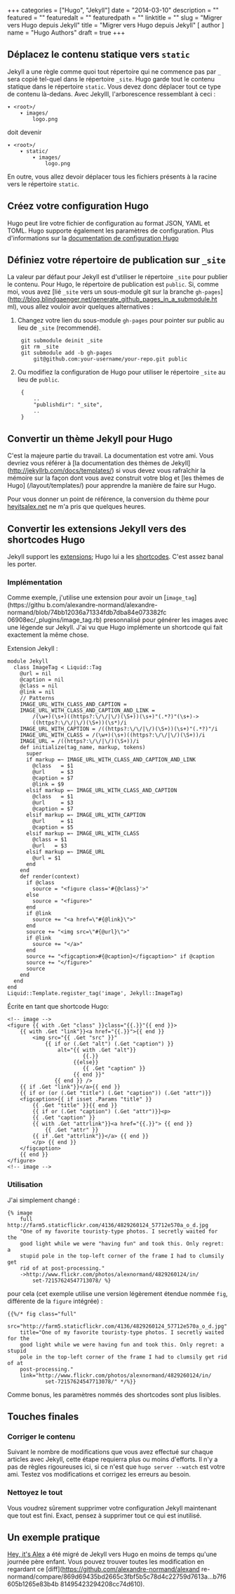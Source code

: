 +++
categories = ["Hugo", "Jekyll"]
date = "2014-03-10"
description = ""
featured = ""
featuredalt = ""
featuredpath = ""
linktitle = ""
slug = "Migrer vers Hugo depuis Jekyll"
title = "Migrer vers Hugo depuis Jekyll"
[ author ]
  name = "Hugo Authors"
draft = true
+++

## Déplacez le contenu statique vers `static`
Jekyll a une règle comme quoi tout répertoire qui ne commence pas par `_` sera
copié tel-quel dans le répertoire `_site`. Hugo garde tout le contenu statique
dans le répertoire `static`. Vous devez donc déplacer tout ce type de contenu
là-dedans. Avec Jekylll, l'arborescence ressemblant à ceci :

    ▾ <root>/
        ▾ images/
            logo.png
<!--more-->
doit devenir

    ▾ <root>/
        ▾ static/
            ▾ images/
                logo.png

En outre, vous allez devoir déplacer tous les fichiers présents à la racine vers
le répertoire `static`.

## Créez votre configuration Hugo
Hugo peut lire votre fichier de configuration au format JSON, YAML et TOML. Hugo
supporte également les paramètres de configuration. Plus d'informations sur la
[documentation de configuration Hugo](/overview/configuration/)

## Définiez votre répertoire de publication sur `_site`
La valeur par défaut pour Jekyll est d'utiliser le répertoire `_site` pour
publier le contenu. Pour Hugo, le répertoire de publication est `public`. Si,
comme moi, vous avez [lié `_site` vers un sous-module git sur la branche
`gh-pages`](http://blog.blindgaenger.net/generate_github_pages_in_a_submodule.ht
ml), vous allez vouloir avoir quelques alternatives :

1. Changez votre lien du sous-module `gh-pages` pour pointer sur public au lieu
de `_site` (recommendé).

        git submodule deinit _site
        git rm _site
        git submodule add -b gh-pages
            git@github.com:your-username/your-repo.git public

2. Ou modifiez la configuration de Hugo pour utiliser le répertoire `_site` au
lieu de `public`.

        {
            ..
            "publishdir": "_site",
            ..
        }

## Convertir un thème Jekyll pour Hugo
C'est la majeure partie du travail. La documentation est votre ami.
Vous devriez vous référer à [la documentation des thèmes de Jekyll]
(http://jekyllrb.com/docs/templates/) si vous devez vous rafraîchir la mémoire
sur la façon dont vous avez construit votre blog et [les thèmes de Hugo]
(/layout/templates/) pour apprendre la manière de faire sur Hugo.

Pour vous donner un point de référence, la conversion du thème pour
[heyitsalex.net](http://heyitsalex.net/) ne m'a pris que quelques heures.

## Convertir les extensions Jekyll vers des shortcodes Hugo
Jekyll support les [extensions](http://jekyllrb.com/docs/plugins/); Hugo lui a
les [shortcodes](/doc/shortcodes/). C'est assez banal les porter.

### Implémentation
Comme exemple, j'utilise une extension pour avoir un [`image_tag`](https://githu
b.com/alexandre-normand/alexandre-normand/blob/74bb12036a71334fdb7dba84e073382fc
06908ec/_plugins/image_tag.rb) presonnalisé pour générer les images avec une
légende sur Jekyll. J'ai vu que Hugo implémente un shortcode qui fait exactement
la même chose.

Extension Jekyll :
```
module Jekyll
  class ImageTag < Liquid::Tag
    @url = nil
    @caption = nil
    @class = nil
    @link = nil
    // Patterns
    IMAGE_URL_WITH_CLASS_AND_CAPTION =
    IMAGE_URL_WITH_CLASS_AND_CAPTION_AND_LINK =
        /(\w+)(\s+)((https?:\/\/|\/)(\S+))(\s+)"(.*?)"(\s+)->
        ((https?:\/\/|\/)(\S+))(\s*)/i
    IMAGE_URL_WITH_CAPTION = /((https?:\/\/|\/)(\S+))(\s+)"(.*?)"/i
    IMAGE_URL_WITH_CLASS = /(\w+)(\s+)((https?:\/\/|\/)(\S+))/i
    IMAGE_URL = /((https?:\/\/|\/)(\S+))/i
    def initialize(tag_name, markup, tokens)
      super
      if markup =~ IMAGE_URL_WITH_CLASS_AND_CAPTION_AND_LINK
        @class   = $1
        @url     = $3
        @caption = $7
        @link = $9
      elsif markup =~ IMAGE_URL_WITH_CLASS_AND_CAPTION
        @class   = $1
        @url     = $3
        @caption = $7
      elsif markup =~ IMAGE_URL_WITH_CAPTION
        @url     = $1
        @caption = $5
      elsif markup =~ IMAGE_URL_WITH_CLASS
        @class = $1
        @url   = $3
      elsif markup =~ IMAGE_URL
        @url = $1
      end
    end
    def render(context)
      if @class
        source = "<figure class='#{@class}'>"
      else
        source = "<figure>"
      end
      if @link
        source += "<a href=\"#{@link}\">"
      end
      source += "<img src=\"#{@url}\">"
      if @link
        source += "</a>"
      end
      source += "<figcaption>#{@caption}</figcaption>" if @caption
      source += "</figure>"
      source
    end
  end
end
Liquid::Template.register_tag('image', Jekyll::ImageTag)
```

Écrite en tant que shortcode Hugo:
```
<!-- image -->
<figure {{ with .Get "class" }}class="{{.}}"{{ end }}>
    {{ with .Get "link"}}<a href="{{.}}">{{ end }}
        <img src="{{ .Get "src" }}"
            {{ if or (.Get "alt") (.Get "caption") }}
                alt="{{ with .Get "alt"}}
                        {{.}}
                     {{else}}
                        {{ .Get "caption" }}
                     {{ end }}"
               {{ end }} />
    {{ if .Get "link"}}</a>{{ end }}
    {{ if or (or (.Get "title") (.Get "caption")) (.Get "attr")}}
    <figcaption>{{ if isset .Params "title" }}
        {{ .Get "title" }}{{ end }}
        {{ if or (.Get "caption") (.Get "attr")}}<p>
        {{ .Get "caption" }}
        {{ with .Get "attrlink"}}<a href="{{.}}"> {{ end }}
            {{ .Get "attr" }}
        {{ if .Get "attrlink"}}</a> {{ end }}
        </p> {{ end }}
    </figcaption>
    {{ end }}
</figure>
<!-- image -->
```

### Utilisation
J'ai simplement changé :
```
{% image
    full http://farm5.staticflickr.com/4136/4829260124_57712e570a_o_d.jpg
    "One of my favorite touristy-type photos. I secretly waited for the
    good light while we were "having fun" and took this. Only regret: a
    stupid pole in the top-left corner of the frame I had to clumsily get
    rid of at post-processing."
    ->http://www.flickr.com/photos/alexnormand/4829260124/in/
        set-72157624547713078/ %}
```

pour cela (cet exemple utilise une version légèrement étendue nommée `fig`,
différente de la `figure` intégrée) :

```
{{%/* fig class="full"
    src="http://farm5.staticflickr.com/4136/4829260124_57712e570a_o_d.jpg"
    title="One of my favorite touristy-type photos. I secretly waited for the
    good light while we were having fun and took this. Only regret: a stupid
    pole in the top-left corner of the frame I had to clumsily get rid of at
    post-processing."
    link="http://www.flickr.com/photos/alexnormand/4829260124/in/
            set-72157624547713078/" */%}}
```
Comme bonus, les paramètres nommés des shortcodes sont plus lisibles.

## Touches finales
### Corriger le contenu
Suivant le nombre de modifications que vous avez effectué sur chaque articles
avec Jekyll, cette étape requierra plus ou moins d'efforts. Il n'y a pas de
règles rigoureuses ici, si ce n'est que `hugo server --watch` est votre ami.
Testez vos modifications et corrigez les erreurs au besoin.

### Nettoyez le tout
Vous voudrez sûrement supprimer votre configuration Jekyll maintenant que tout
est fini. Exact, pensez à supprimer tout ce qui est inutilisé.

## Un exemple pratique
[Hey, it's Alex](http://heyitsalex.net/) a été migré de Jekyll vers Hugo en
moins de temps qu'une journée père enfant. Vous pouvez trouver toutes les
modification en regardant ce [diff](https://github.com/alexandre-normand/alexand
re-normand/compare/869d69435bd2665c3fbf5b5c78d4c22759d7613a...b7f6605b1265e83b4b
81495423294208cc74d610).
